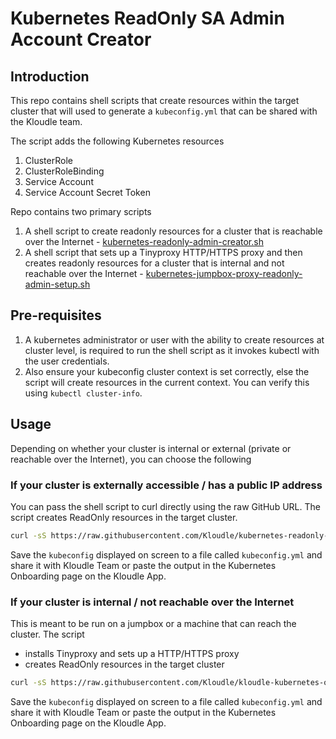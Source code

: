 # Kubernetes ReadOnly SA Admin Account Creator

## Introduction

This repo contains shell scripts that create resources within the target cluster that will used to generate a `kubeconfig.yml` that can be shared with the Kloudle team.

The script adds the following Kubernetes resources

1. ClusterRole
2. ClusterRoleBinding
3. Service Account
4. Service Account Secret Token

Repo contains two primary scripts

1. A shell script to create readonly resources for a cluster that is reachable over the Internet - [kubernetes-readonly-admin-creator.sh](kubernetes-readonly-admin-creator.sh)
2. A shell script that sets up a Tinyproxy HTTP/HTTPS proxy and then creates readonly resources for a cluster that is internal and not reachable over the Internet - [kubernetes-jumpbox-proxy-readonly-admin-setup.sh](kubernetes-jumpbox-proxy-readonly-admin-setup.sh)

## Pre-requisites

1. A kubernetes administrator or user with the ability to create resources at cluster level, is required to run the shell script as it invokes kubectl with the user credentials.
2. Also ensure your kubeconfig cluster context is set correctly, else the script will create resources in the current context. You can verify this using `kubectl cluster-info`.

## Usage

Depending on whether your cluster is internal or external (private or reachable over the Internet), you can choose the following

### If your cluster is externally accessible / has a public IP address

You can pass the shell script to curl directly using the raw GitHub URL. The script creates ReadOnly resources in the target cluster.

```bash
curl -sS https://raw.githubusercontent.com/Kloudle/kubernetes-readonly-admin-create/master/kubernetes-readonly-admin-creator.sh | bash
```

Save the `kubeconfig` displayed on screen to a file called `kubeconfig.yml` and share it with Kloudle Team or paste the output in the Kubernetes Onboarding page on the Kloudle App.

### If your cluster is internal / not reachable over the Internet

This is meant to be run on a jumpbox or a machine that can reach the cluster. The script 

- installs Tinyproxy and sets up a HTTP/HTTPS proxy
- creates ReadOnly resources in the target cluster

```bash
curl -sS https://raw.githubusercontent.com/Kloudle/kloudle-kubernetes-onboarding/master/kubernetes-jumpbox-proxy-readonly-admin-setup.sh | bash
```

Save the `kubeconfig` displayed on screen to a file called `kubeconfig.yml` and share it with Kloudle Team or paste the output in the Kubernetes Onboarding page on the Kloudle App.
